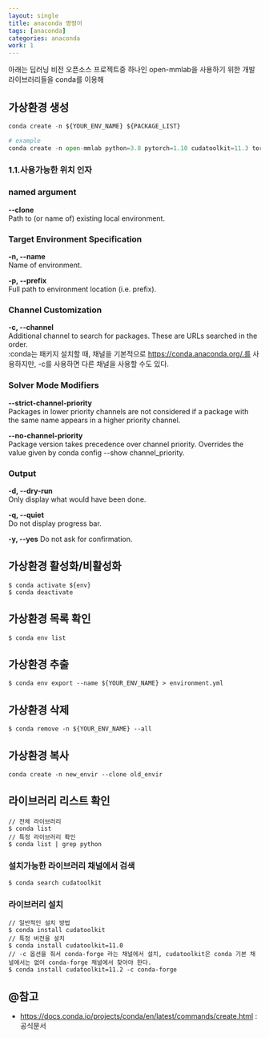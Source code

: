 ```yaml
---
layout: single
title: anaconda 명령어
tags: [anaconda]
categories: anaconda
work: 1
---
```


아래는 딥러닝 비전 오픈소스 프로젝트중 하나인 open-mmlab을 사용하기 위한 개발 라이브러리들을 
conda를 이용해 

## 가상환경 생성
```python
conda create -n ${YOUR_ENV_NAME} ${PACKAGE_LIST}

# example
conda create -n open-mmlab python=3.8 pytorch=1.10 cudatoolkit=11.3 torchvision -c pytorch -y

```

### 1.1.사용가능한 위치 인자    
### named argument  
**--clone**         
Path to (or name of) existing local environment.    

### Target Environment Specification
**-n, --name**      
Name of environment.

**-p, --prefix**        
Full path to environment location (i.e. prefix).

### Channel Customization
**-c, --channel**       
Additional channel to search for packages. These are URLs searched in the order.        
:conda는 패키지 설치할 때, 채널을 기본적으로 https://conda.anaconda.org/.를 사용하지만, -c를 사용하면 다른 채널을 사용할 수도 있다.


### Solver Mode Modifiers
**--strict-channel-priority**   
Packages in lower priority channels are not considered if a package with the same name appears in a higher priority channel.        

**--no-channel-priority**   
Package version takes precedence over channel priority. Overrides the value given by conda config --show channel_priority.

### Output 
**-d, --dry-run**   
Only display what would have been done. 

**-q, --quiet**     
Do not display progress bar.

**-y, --yes**
Do not ask for confirmation.

## 가상환경 활성화/비활성화
```commandline
$ conda activate ${env}
$ conda deactivate
```

## 가상환경 목록 확인
```commandline
$ conda env list
```

## 가상환경 추출
```commandline
$ conda env export --name ${YOUR_ENV_NAME} > environment.yml
```


## 가상환경 삭제
```commandline
$ conda remove -n ${YOUR_ENV_NAME} --all
```

## 가상환경 복사
```commandline
conda create -n new_envir --clone old_envir
```


## 라이브러리 리스트 확인
```commandline
// 전체 라이브러리
$ conda list
// 특정 라이브러리 확인
$ conda list | grep python
```
### 설치가능한 라이브러리 채널에서 검색
```commandline
$ conda search cudatoolkit
```

### 라이브러리 설치

```commandline
// 일반적인 설치 방법
$ conda install cudatoolkit
// 특정 버전을 설치 
$ conda install cudatoolkit=11.0
// -c 옵션을 줘서 conda-forge 라는 채널에서 설치, cudatoolkit은 conda 기본 채널에서는 없어 conda-forge 채널에서 찾아야 한다.
$ conda install cudatoolkit=11.2 -c conda-forge
```

## @참고
- https://docs.conda.io/projects/conda/en/latest/commands/create.html : 공식문서